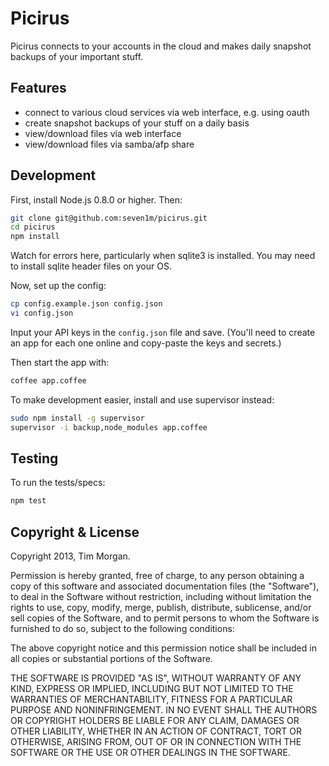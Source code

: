 # Picirus

Picirus connects to your accounts in the cloud and makes daily snapshot backups of your important stuff.

## Features

* connect to various cloud services via web interface, e.g. using oauth
* create snapshot backups of your stuff on a daily basis
* view/download files via web interface
* view/download files via samba/afp share

## Development

First, install Node.js 0.8.0 or higher. Then:

```bash
git clone git@github.com:seven1m/picirus.git
cd picirus
npm install
```

Watch for errors here, particularly when sqlite3 is installed. You may need to install sqlite header files on your OS.

Now, set up the config:

```bash
cp config.example.json config.json
vi config.json
```

Input your API keys in the `config.json` file and save. (You'll need to create an app for each one online and copy-paste the keys and secrets.)

Then start the app with:

```bash
coffee app.coffee
```

To make development easier, install and use supervisor instead:

```bash
sudo npm install -g supervisor
supervisor -i backup,node_modules app.coffee
```

## Testing

To run the tests/specs:

```bash
npm test
```

## Copyright & License

Copyright 2013, Tim Morgan.

Permission is hereby granted, free of charge, to any person obtaining a copy
of this software and associated documentation files (the "Software"), to deal
in the Software without restriction, including without limitation the rights
to use, copy, modify, merge, publish, distribute, sublicense, and/or sell
copies of the Software, and to permit persons to whom the Software is
furnished to do so, subject to the following conditions:

The above copyright notice and this permission notice shall be included in
all copies or substantial portions of the Software.

THE SOFTWARE IS PROVIDED "AS IS", WITHOUT WARRANTY OF ANY KIND, EXPRESS OR
IMPLIED, INCLUDING BUT NOT LIMITED TO THE WARRANTIES OF MERCHANTABILITY,
FITNESS FOR A PARTICULAR PURPOSE AND NONINFRINGEMENT. IN NO EVENT SHALL THE
AUTHORS OR COPYRIGHT HOLDERS BE LIABLE FOR ANY CLAIM, DAMAGES OR OTHER
LIABILITY, WHETHER IN AN ACTION OF CONTRACT, TORT OR OTHERWISE, ARISING FROM,
OUT OF OR IN CONNECTION WITH THE SOFTWARE OR THE USE OR OTHER DEALINGS IN
THE SOFTWARE.
